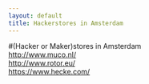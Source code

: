 ```yaml
---
layout: default
title: Hackerstores in Amsterdam
---
```


#(Hacker or Maker)stores in Amsterdam
<br>
http://www.muco.nl/<br>
http://www.rotor.eu/<br>
https://www.hecke.com/<br>
